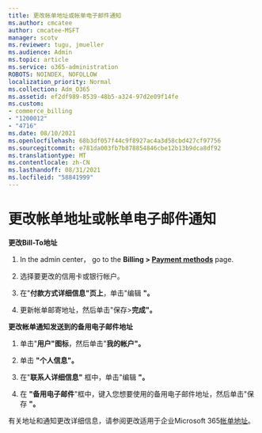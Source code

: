 ```yaml
---
title: 更改帐单地址或帐单电子邮件通知
ms.author: cmcatee
author: cmcatee-MSFT
manager: scotv
ms.reviewer: tugu, jmueller
ms.audience: Admin
ms.topic: article
ms.service: o365-administration
ROBOTS: NOINDEX, NOFOLLOW
localization_priority: Normal
ms.collection: Adm_O365
ms.assetid: ef2df989-8539-48b5-a324-97d2e09f14fe
ms.custom:
- commerce_billing
- "1200012"
- "4716"
ms.date: 08/10/2021
ms.openlocfilehash: 68b3df057f44c9f8927ac4a3d58cbd427cf97756
ms.sourcegitcommit: e781da003fb7b878854846cbe12b13b9dca8df92
ms.translationtype: MT
ms.contentlocale: zh-CN
ms.lasthandoff: 08/31/2021
ms.locfileid: "58841999"
---
```

# <a name="change-billing-address-or-billing-email-notifications"></a>更改帐单地址或帐单电子邮件通知

**更改Bill-To地址**

1. In the admin center， go to the **Billing > [Payment methods](https://go.microsoft.com/fwlink/p/?linkid=2018806)** page.

2. 选择要更改的信用卡或银行帐户。

3. 在"**付款方式详细信息"页上**，单击"编辑 **"。**

4. 更新帐单邮寄地址，然后单击"保存>**完成"。**

**更改帐单通知发送到的备用电子邮件地址** 

1. 单击"**用户"图标**，然后单击"**我的帐户"。**

2. 单击 **"个人信息"。**

3. 在"**联系人详细信息"** 框中，单击"编辑 **"。**

4. 在 **"备用电子邮件**"框中，键入您想要使用的备用电子邮件地址，然后单击"保存 **"。**

有关地址和通知更改详细信息，请参阅更改适用于企业Microsoft 365[帐单地址](https://docs.microsoft.com/microsoft-365/commerce/billing-and-payments/change-your-billing-addresses)。
